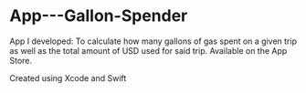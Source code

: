 # App---Gallon-Spender
App I developed: To calculate how many gallons of gas spent on a given trip as well as the total amount of USD used for said trip. Available on the App Store. 


Created using Xcode and Swift
